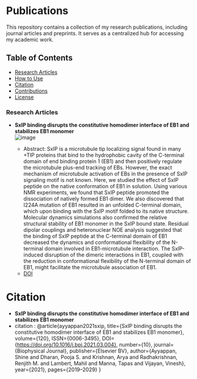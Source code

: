 # Publications
This repository contains a collection of my research publications, including journal articles and preprints. It serves as a centralized hub for accessing my academic work.

## Table of Contents  
- [Research Articles](#research-articles)  
- [How to Use](#how-to-use)  
- [Citation](#citation)  
- [Contributions](#contributions)  
- [License](#license)  

### Research Articles
- **SxIP binding disrupts the constitutive homodimer interface of EB1 and stabilizes EB1 monomer**  
  ![image](https://github.com/user-attachments/assets/309c46bd-5485-4357-bcb5-1c2f76283f7c)

  - Abstract: SxIP is a microtubule tip localizing signal found in many +TIP proteins that bind to the hydrophobic cavity of the C-terminal domain of end binding protein 1 (EB1) and then positively regulate the microtubule plus-end tracking of EBs. However, the exact mechanism of microtubule activation of EBs in the presence of SxIP signaling motif is not known. Here, we studied the effect of SxIP peptide on the native conformation of EB1 in solution. Using various NMR experiments, we found that SxIP peptide promoted the dissociation of natively formed EB1 dimer. We also discovered that I224A mutation of EB1 resulted in an unfolded C-terminal domain, which upon binding with the SxIP motif folded to its native structure. Molecular dynamics simulations also confirmed the relative structural stability of EB1 monomer in the SxIP bound state. Residual dipolar couplings and heteronuclear NOE analysis suggested that the binding of SxIP peptide at the C-terminal domain of EB1 decreased the dynamics and conformational flexibility of the N-terminal domain involved in EB1-microtubule interaction. The SxIP-induced disruption of the dimeric interactions in EB1, coupled with the reduction in conformational flexibility of the N-terminal domain of EB1, might facilitate the microtubule association of EB1. 
  - [DOI](https://doi.org/10.1016/j.bpj.2021.03.004)
 
# Citation

-  **SxIP binding disrupts the constitutive homodimer interface of EB1 and stabilizes EB1 monomer**  
  - citation : @article{ayyappan2021sxip, 
	title={SxIP binding disrupts the constitutive homodimer interface of EB1 and stabilizes EB1 monomer}, 
	volume={120}, 
	ISSN={0006-3495}, 
	DOI={https://doi.org/10.1016/j.bpj.2021.03.004}, 
	number={10}, 
	journal={Biophysical Journal}, 
	publisher={Elsevier BV}, 
	author={Ayyappan, Shine and Dharan, Pooja S. and Krishnan, Arya and Radhakrishnan, Renjith M. and Lambert, Mahil and Manna, Tapas and Vijayan, Vinesh}, 
	year={2021}, 
	pages={2019–2029}
 }
